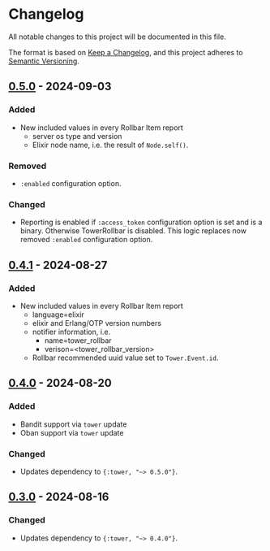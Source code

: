 # Changelog

All notable changes to this project will be documented in this file.

The format is based on [Keep a Changelog](https://keepachangelog.com/en/1.1.0/),
and this project adheres to [Semantic Versioning](https://semver.org/spec/v2.0.0.html).

## [0.5.0] - 2024-09-03

### Added

- New included values in every Rollbar Item report
  - server os type and version
  - Elixir node name, i.e. the result of `Node.self()`.

### Removed

- `:enabled` configuration option.

### Changed

- Reporting is enabled if `:access_token` configuration option is set and is a binary. Otherwise
  TowerRollbar is disabled. This logic replaces now removed `:enabled` configuration option.

## [0.4.1] - 2024-08-27

### Added

- New included values in every Rollbar Item report
  - language=elixir
  - elixir and Erlang/OTP version numbers
  - notifier information, i.e.
    - name=tower_rollbar
    - verison=<tower_rollbar_version>
  - Rollbar recommended uuid value set to `Tower.Event.id`.

## [0.4.0] - 2024-08-20

### Added

- Bandit support via `tower` update
- Oban support via `tower` update

### Changed

- Updates dependency to `{:tower, "~> 0.5.0"}`.

## [0.3.0] - 2024-08-16

### Changed

- Updates dependency to `{:tower, "~> 0.4.0"}`.

[0.5.0]: https://github.com/mimiquate/tower_rollbar/compare/v0.4.1...v0.5.0/
[0.4.1]: https://github.com/mimiquate/tower_rollbar/compare/v0.4.0...v0.4.1/
[0.4.0]: https://github.com/mimiquate/tower_rollbar/compare/v0.3.0...v0.4.0/
[0.3.0]: https://github.com/mimiquate/tower_rollbar/compare/v0.2.0...v0.3.0/
